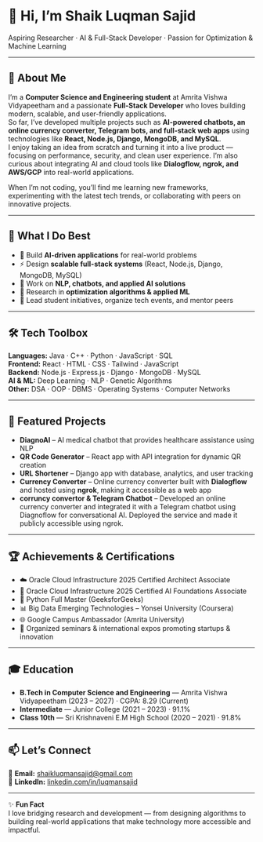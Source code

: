 # 👋 Hi, I’m Shaik Luqman Sajid  
Aspiring Researcher · AI & Full-Stack Developer · Passion for Optimization & Machine Learning  

---

## 🌟 About Me   
I’m a **Computer Science and Engineering student** at Amrita Vishwa Vidyapeetham and a passionate **Full-Stack Developer** who loves building modern, scalable, and user-friendly applications.  
So far, I’ve developed multiple projects such as **AI-powered chatbots, an online currency converter, Telegram bots, and full-stack web apps** using technologies like **React, Node.js, Django, MongoDB, and MySQL**.  
I enjoy taking an idea from scratch and turning it into a live product — focusing on performance, security, and clean user experience. I’m also curious about integrating AI and cloud tools like **Dialogflow, ngrok, and AWS/GCP** into real-world applications.  

When I’m not coding, you’ll find me learning new frameworks, experimenting with the latest tech trends, or collaborating with peers on innovative projects.  

 

---

## 🔭 What I Do Best  
- 🧠 Build **AI-driven applications** for real-world problems  
- ⚡ Design **scalable full-stack systems** (React, Node.js, Django, MongoDB, MySQL)  
- 🤖 Work on **NLP, chatbots, and applied AI solutions**  
- 🚀 Research in **optimization algorithms & applied ML**  
- 🤝 Lead student initiatives, organize tech events, and mentor peers  

---

## 🛠️ Tech Toolbox  
**Languages:** Java · C++ · Python · JavaScript · SQL  
**Frontend:** React · HTML · CSS · Tailwind · JavaScript  
**Backend:** Node.js · Express.js · Django · MongoDB · MySQL  
**AI & ML:** Deep Learning · NLP · Genetic Algorithms  
**Other:** DSA · OOP · DBMS · Operating Systems · Computer Networks  

---

## 🚀 Featured Projects  
- **DiagnoAI** – AI medical chatbot that provides healthcare assistance using NLP  
- **QR Code Generator** – React app with API integration for dynamic QR creation  
- **URL Shortener** – Django app with database, analytics, and user tracking  
- **Currency Converter** – Online currency converter built with **Dialogflow** and hosted using **ngrok**, making it accessible as a web app  
- **corruncy convertor & Telegram Chatbot** – Developed an online currency converter and integrated it with a Telegram chatbot using Diagnoflow for conversational AI. Deployed the service and made it publicly accessible using ngrok.
---

## 🏆 Achievements & Certifications  
- ☁️ Oracle Cloud Infrastructure 2025 Certified Architect Associate  
- 🤖 Oracle Cloud Infrastructure 2025 Certified AI Foundations Associate  
- 🐍 Python Full Master (GeeksforGeeks)  
- 📊 Big Data Emerging Technologies – Yonsei University (Coursera)  
- 🌐 Google Campus Ambassador (Amrita University)  
- 🎤 Organized seminars & international expos promoting startups & innovation  

---

## 🎓 Education  
- **B.Tech in Computer Science and Engineering** — Amrita Vishwa Vidyapeetham (2023 – 2027) · CGPA: 8.29 (Current)  
- **Intermediate** — Junior College (2021 – 2023) · 91.1%  
- **Class 10th** — Sri Krishnaveni E.M High School (2020 – 2021) · 91.8%  

---

## 📫 Let’s Connect  
📧 **Email:** [shaikluqmansajid@gmail.com](mailto:shaikluqmansajid@gmail.com)  
💼 **LinkedIn:** [linkedin.com/in/luqmansajid](https://www.linkedin.com/in/luqmansajid)  


---

✨ **Fun Fact**  
I love bridging research and development — from designing algorithms to building real-world applications that make technology more accessible and impactful.  
